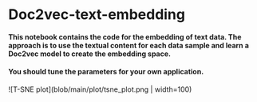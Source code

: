 # Doc2vec-text-embedding

#### This notebook contains the code for the embedding of text data. The approach is to use the textual content for each data sample and learn a Doc2vec model to create the embedding space.

#### You should tune the parameters for your own application.

![T-SNE plot](blob/main/plot/tsne_plot.png | width=100)
